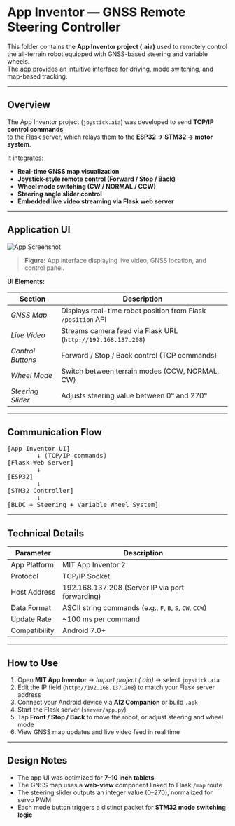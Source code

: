 ﻿# App Inventor — GNSS Remote Steering Controller

This folder contains the **App Inventor project (.aia)** used to remotely control  
the all-terrain robot equipped with GNSS-based steering and variable wheels.  
The app provides an intuitive interface for driving, mode switching, and map-based tracking.

---

## Overview

The App Inventor project (`joystick.aia`) was developed to send **TCP/IP control commands**  
to the Flask server, which relays them to the **ESP32 → STM32 → motor system**.

It integrates:
- **Real-time GNSS map visualization**
- **Joystick-style remote control (Forward / Stop / Back)**
- **Wheel mode switching (CW / NORMAL / CCW)**
- **Steering angle slider control**
- **Embedded live video streaming via Flask web server**

---

## Application UI

![App Screenshot](./ui_preview.png)

> **Figure:** App interface displaying live video, GNSS location, and control panel.

**UI Elements:**

| Section | Description |
|----------|--------------|
| *GNSS Map* | Displays real-time robot position from Flask `/position` API |
| *Live Video* | Streams camera feed via Flask URL (`http://192.168.137.208`) |
| *Control Buttons* | Forward / Stop / Back control (TCP commands) |
| *Wheel Mode* | Switch between terrain modes (CCW, NORMAL, CW) |
| *Steering Slider* | Adjusts steering value between 0° and 270° |

---

## Communication Flow

<pre>
[App Inventor UI]
        ↓ (TCP/IP commands)
[Flask Web Server]
        ↓
[ESP32]
        ↓
[STM32 Controller]
        ↓
[BLDC + Steering + Variable Wheel System]
</pre>

---

## Technical Details

| Parameter | Description |
|------------|--------------|
| App Platform | MIT App Inventor 2 |
| Protocol | TCP/IP Socket |
| Host Address | 192.168.137.208 (Server IP via port forwarding) |
| Data Format | ASCII string commands (e.g., `F`, `B`, `S`, `CW`, `CCW`) |
| Update Rate | ~100 ms per command |
| Compatibility | Android 7.0+ |

---

## How to Use

1. Open **MIT App Inventor** → *Import project (.aia)* → select `joystick.aia`
2. Edit the IP field (`http://192.168.137.208`) to match your Flask server address
3. Connect your Android device via **AI2 Companion** or build `.apk`
4. Start the Flask server (`server/app.py`)
5. Tap **Front / Stop / Back** to move the robot, or adjust steering and wheel mode
6. View GNSS map updates and live video feed in real time

---

## Design Notes

- The app UI was optimized for **7–10 inch tablets**
- The GNSS map uses a **web-view** component linked to Flask `/map` route
- The steering slider outputs an integer value (0–270), normalized for servo PWM
- Each mode button triggers a distinct packet for **STM32 mode switching logic**
